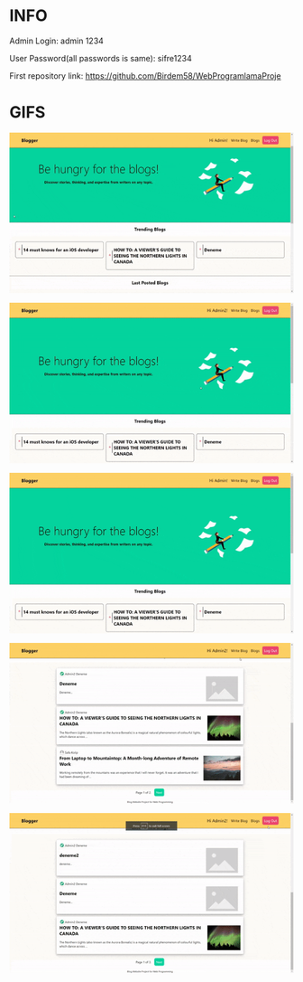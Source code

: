 # INFO
Admin Login:
admin
1234

User Password(all passwords is same): sifre1234

First repository link: https://github.com/Birdem58/WebProgramlamaProje

# GIFS

![](https://github.com/ekiztk/Django-Blog-Web-Project/blob/main/gifs/home_page.gif)

![](https://github.com/ekiztk/Django-Blog-Web-Project/blob/main/gifs/blog_page.gif)

![](https://github.com/ekiztk/Django-Blog-Web-Project/blob/main/gifs/edit_page.gif)

![](https://github.com/ekiztk/Django-Blog-Web-Project/blob/main/gifs/create_blog.gif)

![](https://github.com/ekiztk/Django-Blog-Web-Project/blob/main/gifs/auth_pages.gif)

